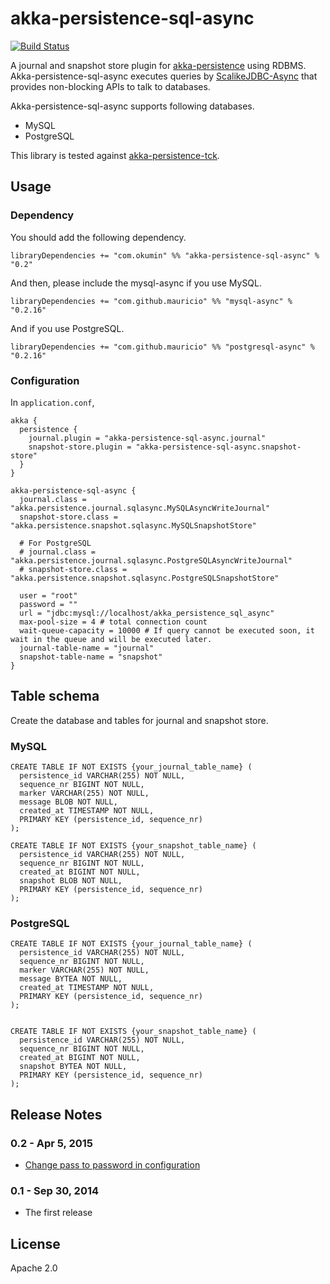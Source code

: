 # akka-persistence-sql-async

[![Build Status](https://travis-ci.org/okumin/akka-persistence-sql-async.svg?branch=master)](https://travis-ci.org/okumin/akka-persistence-sql-async)

A journal and snapshot store plugin for [akka-persistence](http://doc.akka.io/docs/akka/2.3.9/scala/persistence.html) using RDBMS.
Akka-persistence-sql-async executes queries by [ScalikeJDBC-Async](https://github.com/scalikejdbc/scalikejdbc-async) that provides non-blocking APIs to talk to databases.


Akka-persistence-sql-async supports following databases.
- MySQL
- PostgreSQL

This library is tested against [akka-persistence-tck](http://doc.akka.io/docs/akka/2.3.9/scala/persistence.html#plugin-tck).

## Usage

### Dependency

You should add the following dependency.

```
libraryDependencies += "com.okumin" %% "akka-persistence-sql-async" % "0.2"
```

And then, please include the mysql-async if you use MySQL.

```
libraryDependencies += "com.github.mauricio" %% "mysql-async" % "0.2.16"
```

And if you use PostgreSQL.

```
libraryDependencies += "com.github.mauricio" %% "postgresql-async" % "0.2.16"
```

### Configuration

In `application.conf`,

```
akka {
  persistence {
    journal.plugin = "akka-persistence-sql-async.journal"
    snapshot-store.plugin = "akka-persistence-sql-async.snapshot-store"
  }
}

akka-persistence-sql-async {
  journal.class = "akka.persistence.journal.sqlasync.MySQLAsyncWriteJournal"
  snapshot-store.class = "akka.persistence.snapshot.sqlasync.MySQLSnapshotStore"
  
  # For PostgreSQL
  # journal.class = "akka.persistence.journal.sqlasync.PostgreSQLAsyncWriteJournal"
  # snapshot-store.class = "akka.persistence.snapshot.sqlasync.PostgreSQLSnapshotStore"

  user = "root"
  password = ""
  url = "jdbc:mysql://localhost/akka_persistence_sql_async"
  max-pool-size = 4 # total connection count
  wait-queue-capacity = 10000 # If query cannot be executed soon, it wait in the queue and will be executed later.
  journal-table-name = "journal"
  snapshot-table-name = "snapshot"
}
```

## Table schema

Create the database and tables for journal and snapshot store.

### MySQL

```
CREATE TABLE IF NOT EXISTS {your_journal_table_name} (
  persistence_id VARCHAR(255) NOT NULL,
  sequence_nr BIGINT NOT NULL,
  marker VARCHAR(255) NOT NULL,
  message BLOB NOT NULL,
  created_at TIMESTAMP NOT NULL,
  PRIMARY KEY (persistence_id, sequence_nr)
);

CREATE TABLE IF NOT EXISTS {your_snapshot_table_name} (
  persistence_id VARCHAR(255) NOT NULL,
  sequence_nr BIGINT NOT NULL,
  created_at BIGINT NOT NULL,
  snapshot BLOB NOT NULL,
  PRIMARY KEY (persistence_id, sequence_nr)
);
```

### PostgreSQL

```
CREATE TABLE IF NOT EXISTS {your_journal_table_name} (
  persistence_id VARCHAR(255) NOT NULL,
  sequence_nr BIGINT NOT NULL,
  marker VARCHAR(255) NOT NULL,
  message BYTEA NOT NULL,
  created_at TIMESTAMP NOT NULL,
  PRIMARY KEY (persistence_id, sequence_nr)
);


CREATE TABLE IF NOT EXISTS {your_snapshot_table_name} (
  persistence_id VARCHAR(255) NOT NULL,
  sequence_nr BIGINT NOT NULL,
  created_at BIGINT NOT NULL,
  snapshot BYTEA NOT NULL,
  PRIMARY KEY (persistence_id, sequence_nr)
);
```

## Release Notes

### 0.2 - Apr 5, 2015
- [Change pass to password in configuration](https://github.com/okumin/akka-persistence-sql-async/issues/3)

### 0.1 - Sep 30, 2014
- The first release

## License

Apache 2.0
